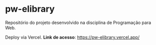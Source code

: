 # pw-elibrary
Repositório do projeto desenvolvido na disciplina de Programação para Web.

Deploy via Vercel.
**Link de acesso**: https://pw-elibrary.vercel.app/
